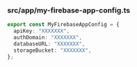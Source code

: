 ### src/app/my-firebase-app-config.ts
``` typescript
export const MyFirebaseAppConfig = {
  apiKey: "XXXXXXX",
  authDomain: "XXXXXXX",
  databaseURL: "XXXXXXX",
  storageBucket: "XXXXXXX",
};
```
